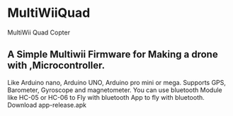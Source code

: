 # MultiWiiQuad
MultiWii Quad Copter
## A Simple Multiwii Firmware for Making a drone with ,Microcontroller.
Like Arduino nano, Arduino UNO, Arduino pro mini or mega.
Supports GPS, Barometer, Gyroscope and magnetometer.
You can use bluetooth Module like HC-05 or HC-06 to Fly with bluetooth App to fly with bluetooth.
Download app-release.apk

